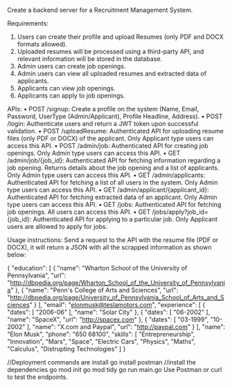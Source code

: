 Create a backend server for a Recruitment Management System.

Requirements:

1. Users can create their profile and upload Resumes (only PDF and DOCX formats allowed).
2. Uploaded resumes will be processed using a third-party API, and relevant information will be stored in the database.
3. Admin users can create job openings.
4. Admin users can view all uploaded resumes and extracted data of applicants.
5. Applicants can view job openings.
6. Applicants can apply to job openings.

APIs:
• POST /signup: Create a profile on the system (Name, Email, Password, UserType (Admin/Applicant), Profile Headline, Address).
• POST /login: Authenticate users and return a JWT token upon successful validation.
• POST /uploadResume: Authenticated API for uploading resume files (only PDF or DOCX) of the applicant. Only Applicant type users can access this API.
• POST /admin/job: Authenticated API for creating job openings. Only Admin type users can access this API.
• GET /admin/job/{job_id}: Authenticated API for fetching information regarding a job opening. Returns details about the job opening and a list of applicants. Only Admin type users can access this API.
• GET /admin/applicants: Authenticated API for fetching a list of all users in the system. Only Admin type users can access this API.
• GET /admin/applicant/{applicant_id}: Authenticated API for fetching extracted data of an applicant. Only Admin type users can access this API.
• GET /jobs: Authenticated API for fetching job openings. All users can access this API.
• GET /jobs/apply?job_id={job_id}: Authenticated API for applying to a particular job. Only Applicant users are allowed to apply for jobs.

Usage instructions: Send a request to the API with the resume file (PDF or DOCX), it will return a JSON with all the scrapped information as shown below:

{
"education": [
{
"name": "Wharton School of the University of Pennsylvania",
"url": "http://dbpedia.org/page/Wharton_School_of_the_University_of_Pennsylvania"
},
{
"name": "Penn's College of Arts and Sciences",
"url": "http://dbpedia.org/page/University_of_Pennsylvania_School_of_Arts_and_Sciences"
}
],
"email": "elonmusk@teslamotors.com",
"experience": [
{
"dates": [
"2006-06"
],
"name": "Solar City"
},
{
"dates": [
"06-2002"
],
"name": "SpaceX",
"url": "http://spacex.com"
},
{
"dates": [
"03-1999",
"10-2002"
],
"name": "X.com and Paypal",
"url": "http://paypal.com"
}
],
"name": "Elon Musk",
"phone": "650 68100",
"skills": [
"Entrepreneurship",
"Innovation",
"Mars",
"Space",
"Electric Cars",
"Physics",
"Maths",
"Calculus",
"Distrupting Technologies"
]
}

//Deployment commands are
install go
install postman
//install the dependencies
go mod init
go mod tidy
go run main.go
Use Postman or curl to test the endpoints.
